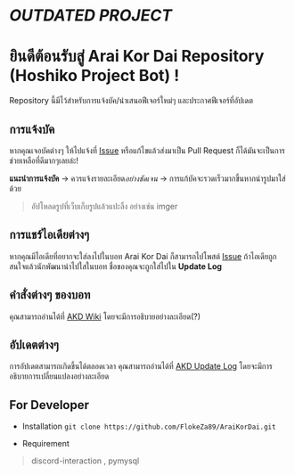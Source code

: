 # *OUTDATED PROJECT*

# ยินดีต้อนรับสู่ Arai Kor Dai Repository (Hoshiko Project Bot) !
Repository นี้มีไว้สําหรับการแจ้งบัค/นําเสนอฟีเจอร์ใหม่ๆ และประกาศฟีเจอร์ที่อัปเดต




## การแจ้งบัค

หากคุณเจอบัคต่างๆ ให้ไปแจ้งที่ [Issue](https://github.com/FlokeZa89/AraiKorDai_Report/issues) หรือแก้ไขแล้วส่งมาเป็น Pull Request ก็ได้มันจะเป็นการช่วยเหลือที่ดีมากๆเลยล่ะ!

**แนะนําการแจ้งบัค**
 -> ควรแจ้งรายละเอียด*อย่างชัดเจน*
 -> การแก้บัคจะรวดเร็วมากขึ้นหากนํารูปมาใส่ด้วย
 >อัปโหลดรูปที่เว็บเก็บรูปแล้วแปะลิ้ง อย่างเช่น imger
## การแชร์ไอเดียต่างๆ

หากคุณมีไอเดียที่อยากจะใส่ลงไปในบอท Arai Kor Dai ก็สามารถไปโพสต์  [Issue](https://github.com/FlokeZa89/AraiKorDai_Report/issues)
ถ้าไอเดียถูกสนใจแล้วนักพัฒนานําไปใสในบอท ชื่อของคุณจะถูกใส่ไปใน **Update Log**

## คําสั่งต่างๆ ของบอท
คุณสามารถอ่านได้ที่  [AKD Wiki](https://github.com/FlokeZa89/AraiKorDai/wiki/%E0%B8%84%E0%B9%8D%E0%B8%B2%E0%B8%AA%E0%B8%B1%E0%B9%88%E0%B8%87%E0%B8%82%E0%B8%AD%E0%B8%87%E0%B8%9A%E0%B8%AD%E0%B8%97-Arai-Kor-Dai) โดยจะมีการอธิบายอย่างละเอียด(?)
## อัปเดตต่างๆ
การอัปเดตสามารถเกิดขึ้นได้ตลอดเวลา คุณสามารถอ่านได้ที่  [AKD Update Log](https://github.com/FlokeZa89/AraiKorDai/wiki/Update-Log) โดยจะมีการอธิบายการเปลี่ยนแปลงอย่างละเอียด

## For Developer

- Installation
`git clone https://github.com/FlokeZa89/AraiKorDai.git`

- Requirement
 > discord-interaction , pymysql
